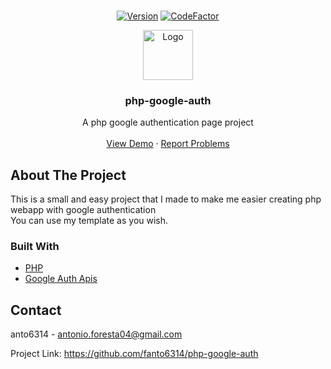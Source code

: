 <br />
<p align="center">
  <a href="https://github.com/fanto6314/php-google-auth">
    <a href="github/fanto6314/php-google-auth"><img src="https://img.shields.io/badge/Version-V2.1.6-green?style=flat" alt="Version" /></a>
    <a href="https://www.codefactor.io/repository/github/fanto6314/php-google-auth/overview/master"><img src="https://www.codefactor.io/repository/github/fanto6314/php-google-auth/badge/master" alt="CodeFactor" /></a>
  </a>
</p>
<p align="center">
  <a href="https://github.com/fanto6314/php-google-auth">
    <img src="https://upload.wikimedia.org/wikipedia/commons/thumb/5/53/Google_%22G%22_Logo.svg/600px-Google_%22G%22_Logo.svg.png" alt="Logo" width="80" height="80">
  </a>

  <h3 align="center">php-google-auth</h3>

  <p align="center">
    A php google authentication page project
    <br />
    <br />
    <a href="https://dev.anto6314.tech/google-auth">View Demo</a>
    ·
    <a href="https://github.com/fanto6314/php-google-auth/issues">Report Problems</a>
  </p>
</p>

## About The Project

This is a small and easy project that I made to make me easier creating php webapp with google authentication
<br />
You can use my template as you wish.

### Built With

* [PHP](https://www.php.net/)
* [Google Auth Apis](https://github.com/googleapis/google-auth-library-php)

## Contact

anto6314 - antonio.foresta04@gmail.com

Project Link: https://github.com/fanto6314/php-google-auth
